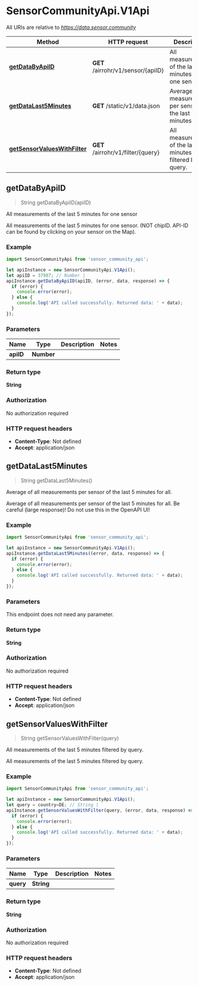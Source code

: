 # SensorCommunityApi.V1Api

All URIs are relative to *https://data.sensor.community*

Method | HTTP request | Description
------------- | ------------- | -------------
[**getDataByApiID**](V1Api.md#getDataByApiID) | **GET** /airrohr/v1/sensor/{apiID} | All measurements of the last 5 minutes for one sensor
[**getDataLast5Minutes**](V1Api.md#getDataLast5Minutes) | **GET** /static/v1/data.json | Average of all measurements per sensor of the last 5 minutes for all.
[**getSensorValuesWithFilter**](V1Api.md#getSensorValuesWithFilter) | **GET** /airrohr/v1/filter/{query} | All measurements of the last 5 minutes filtered by query.



## getDataByApiID

> String getDataByApiID(apiID)

All measurements of the last 5 minutes for one sensor

All measurements of the last 5 minutes for one sensor. (NOT chipID. API-ID can be found by clicking on your sensor on the Map).

### Example

```javascript
import SensorCommunityApi from 'sensor_community_api';

let apiInstance = new SensorCommunityApi.V1Api();
let apiID = 37987; // Number | 
apiInstance.getDataByApiID(apiID, (error, data, response) => {
  if (error) {
    console.error(error);
  } else {
    console.log('API called successfully. Returned data: ' + data);
  }
});
```

### Parameters


Name | Type | Description  | Notes
------------- | ------------- | ------------- | -------------
 **apiID** | **Number**|  | 

### Return type

**String**

### Authorization

No authorization required

### HTTP request headers

- **Content-Type**: Not defined
- **Accept**: application/json


## getDataLast5Minutes

> String getDataLast5Minutes()

Average of all measurements per sensor of the last 5 minutes for all.

Average of all measurements per sensor of the last 5 minutes for all. Be careful (large response)! Do not use this in the OpenAPI UI!

### Example

```javascript
import SensorCommunityApi from 'sensor_community_api';

let apiInstance = new SensorCommunityApi.V1Api();
apiInstance.getDataLast5Minutes((error, data, response) => {
  if (error) {
    console.error(error);
  } else {
    console.log('API called successfully. Returned data: ' + data);
  }
});
```

### Parameters

This endpoint does not need any parameter.

### Return type

**String**

### Authorization

No authorization required

### HTTP request headers

- **Content-Type**: Not defined
- **Accept**: application/json


## getSensorValuesWithFilter

> String getSensorValuesWithFilter(query)

All measurements of the last 5 minutes filtered by query.

All measurements of the last 5 minutes filtered by query.

### Example

```javascript
import SensorCommunityApi from 'sensor_community_api';

let apiInstance = new SensorCommunityApi.V1Api();
let query = country=DE; // String | 
apiInstance.getSensorValuesWithFilter(query, (error, data, response) => {
  if (error) {
    console.error(error);
  } else {
    console.log('API called successfully. Returned data: ' + data);
  }
});
```

### Parameters


Name | Type | Description  | Notes
------------- | ------------- | ------------- | -------------
 **query** | **String**|  | 

### Return type

**String**

### Authorization

No authorization required

### HTTP request headers

- **Content-Type**: Not defined
- **Accept**: application/json

